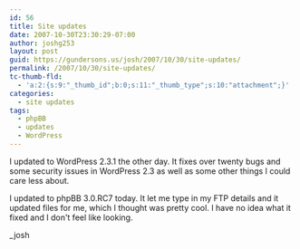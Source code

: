 ```yaml
---
id: 56
title: Site updates
date: 2007-10-30T23:30:29-07:00
author: joshg253
layout: post
guid: https://gundersons.us/josh/2007/10/30/site-updates/
permalink: /2007/10/30/site-updates/
tc-thumb-fld:
  - 'a:2:{s:9:"_thumb_id";b:0;s:11:"_thumb_type";s:10:"attachment";}'
categories:
  - site updates
tags:
  - phpBB
  - updates
  - WordPress
---
```

I updated to WordPress 2.3.1 the other day. It fixes over twenty bugs and some security issues in WordPress 2.3 as well as some other things I could care less about.

I updated to phpBB 3.0.RC7 today. It let me type in my FTP details and it updated files for me, which I thought was pretty cool. I have no idea what it fixed and I don't feel like looking.

_josh